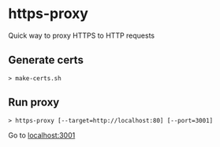 # https-proxy

Quick way to proxy HTTPS to HTTP requests

## Generate certs

```
> make-certs.sh
```

## Run proxy

```
> https-proxy [--target=http://localhost:80] [--port=3001]
```

Go to [localhost:3001](https://localhost:3001)

